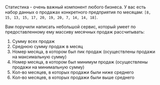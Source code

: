 Статистика - очень важный компонент любого бизнеса. У вас есть набор данных о продажах конкретного предприятия по месяцам: `[8, 15, 13, 15, 17, 20, 19, 20, 7, 14, 14, 18]`.

Вам поручили написать небольшой сервис, который умеет по предоставленному ему массиву месячных продаж рассчитывать:
1. Сумму всех продаж
2. Среднюю сумму продаж в месяц
3. Номер месяца, в котором был пик продаж (осуществлены продажи на максимальную сумму)
4. Номер месяца, в котором был минимум продаж (осуществлены продажи на минимальную сумму)
5. Кол-во месяцев, в которых продажи были ниже среднего
6. Кол-во месяцев, в которых продажи были выше среднего
